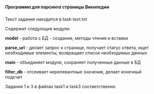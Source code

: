 ##### Программа для парсинга страницы Википедии

Текст задания находится в task-text.txt

Содержит следующие модули:

**model** - работа с БД - создание, методы чтения и вставки

**parse_url** - делает запрос к странице, получает статус ответа, ищет необходимые элементы, возвращает список необходимых данных

**main** - объединяет модули, сохраняет полученные данные в БД

**filter_db** - отсеивает нерелевантные значения, делает конечный подсчет


Задания 1 и 3 в файлах task1 и task3 соответственно


